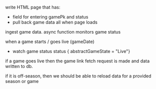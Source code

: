 write HTML page that has:
- field for entering gamePk and status
- pull back game data all when page loads

ingest game data. async function monitors game status

when a game starts / goes live (gameDate)
- watch game status status { abstractGameState = "Live"}

if a game goes live then the game link fetch request is made and data written to db.

if it is off-season, then we should be able to reload data for a provided season or game